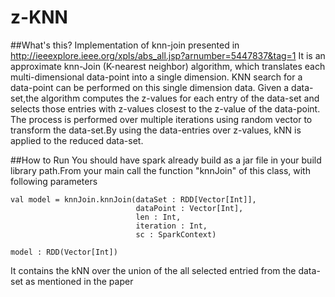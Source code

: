z-KNN
================================

##What's this? 
Implementation of knn-join presented in http://ieeexplore.ieee.org/xpls/abs_all.jsp?arnumber=5447837&tag=1
It is an approximate knn-Join (K-nearest neighbor) algorithm, which translates each multi-dimensional data-point into a single dimension. KNN search for a data-point can be performed on this single dimension data.
Given a data-set,the algorithm computes the z-values for each entry of the data-set and selects those entries with z-values closest to the z-value of the data-point. The process is performed over multiple iterations using random vector to transform the data-set.By using the data-entries over z-values, kNN is applied to the reduced data-set.

##How to Run
You should have spark already build as a jar file in your build library path.From your main call the function "knnJoin" of this class, with following parameters
```
val model = knnJoin.knnJoin(dataSet : RDD[Vector[Int]], 
                            dataPoint : Vector[Int], 
                            len : Int, 
                            iteration : Int, 
                            sc : SparkContext)

model : RDD(Vector[Int])
```
It contains the kNN over the union of the all selected entried from the data-set as mentioned in the paper


